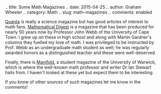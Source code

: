 .. title: Some Math Magazines
.. date: 2015-04-25
.. author: Graham Wheeler
.. category: Math
.. slug: math-magazines
.. comments: enabled

[Quanta](https://www.quantamagazine.org/)
 is really a science magazine but has good articles of
interest to math fans.
[Mathematical Digest](http://www.mth.uct.ac.za/outreach/digest/archive.php)
 is a magazine that
has been produced for nearly 50 years now by Professor John
Webb of the University of Cape Town. I grew up on these in high
school and along with Martin Gardner's columns they fuelled my
love of math. I was privileged to be instructed by Prof. Webb
as an undergraduate math student as well; he was regularly
awarded honors as a distinguished teacher and these were
well-deserved.

Finally, there is [Manifold](http://freespace.virgin.net/ianstewart.joat/MANIFOLD/manifold_main.html),
a student magazine of the University
of Warwick, which is where the well-known math professor and
writer Dr Ian Stewart hails from. I haven't looked at these yet
but expect them to be interesting.

If you know of other sources of such magazines let me know in the
comments!
